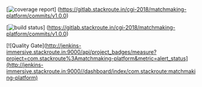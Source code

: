 [![coverage report](https://gitlab.stackroute.in/cgi-2018/matchmaking-platform/badges/v1.0.0/coverage.svg?job=test)]
(https://gitlab.stackroute.in/cgi-2018/matchmaking-platform/commits/v1.0.0)

[![build status](https://gitlab.stackroute.in/cgi-2018/matchmaking-platform/badges/v1.0.0/build.svg)]
(https://gitlab.stackroute.in/cgi-2018/matchmaking-platform/commits/v1.0.0)

[![Quality Gate](http://jenkins-immersive.stackroute.in:9000/api/project_badges/measure?project=com.stackroute%3Amatchmaking-platform&metric=alert_status](http://jenkins-immersive.stackroute.in:9000//dashboard/index/com.stackroute:matchmaking-platform)
